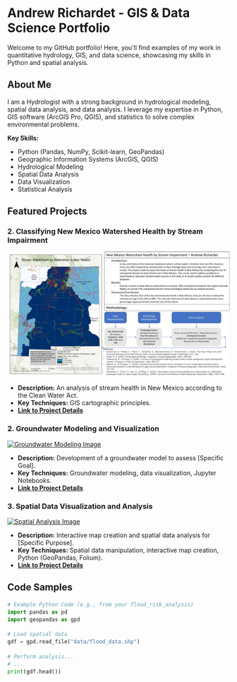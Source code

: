 


# Andrew Richardet - GIS & Data Science Portfolio

Welcome to my GitHub portfolio! Here, you'll find examples of my work in quantitative hydrology, GIS, and data science, showcasing my skills in Python and spatial analysis.

## About Me

I am a Hydrologist with a strong background in hydrological modeling, spatial data analysis, and data analysis. I leverage my expertise in Python, GIS software (ArcGIS Pro, QGIS), and statistics to solve complex environmental problems.

**Key Skills:**

* Python (Pandas, NumPy, Scikit-learn, GeoPandas)
* Geographic Information Systems (ArcGIS, QGIS)
* Hydrological Modeling
* Spatial Data Analysis
* Data Visualization
* Statistical Analysis

## Featured Projects

### 2. Classifying New Mexico Watershed Health by Stream Impairment

[![Flood Risk Analysis Image](Images/PresentationSample-RichardetAndrew.jpg)](flood_risk_analysis/README.md)

* **Description:** An analysis of stream health in New Mexico according to the Clean Water Act.
* **Key Techniques:** GIS cartographic principles.
* **[Link to Project Details](flood_risk_analysis/README.md)**

### 2. Groundwater Modeling and Visualization

[![Groundwater Modeling Image](images/groundwater_level_map_thumbnail.png)](groundwater_modeling/README.md)

* **Description:** Development of a groundwater model to assess [Specific Goal].
* **Key Techniques:** Groundwater modeling, data visualization, Jupyter Notebooks.
* **[Link to Project Details](groundwater_modeling/README.md)**

### 3. Spatial Data Visualization and Analysis

[![Spatial Analysis Image](images/spatial_analysis_map_thumbnail.png)](spatial_data_visualization/README.md)

* **Description:** Interactive map creation and spatial data analysis for [Specific Purpose].
* **Key Techniques:** Spatial data manipulation, interactive map creation, Python (GeoPandas, Folium).
* **[Link to Project Details](spatial_data_visualization/README.md)**

## Code Samples

```python
# Example Python Code (e.g., from your flood_risk_analysis)
import pandas as pd
import geopandas as gpd

# Load spatial data
gdf = gpd.read_file("data/flood_data.shp")

# Perform analysis...
# ...
print(gdf.head())
